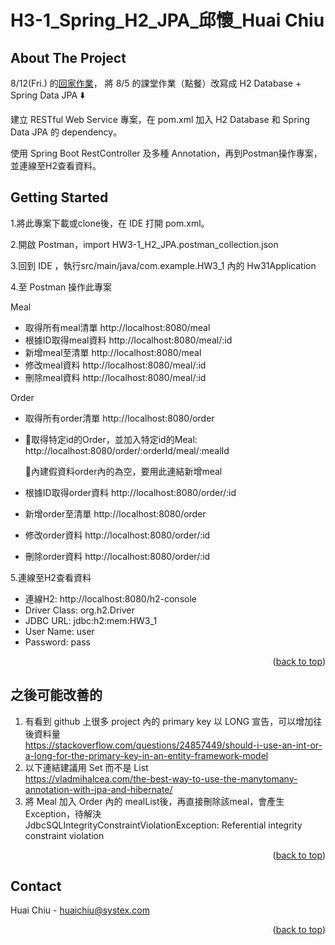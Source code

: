 <a name="huai's readme-top"></a>
# H3-1_Spring_H2_JPA_邱懷_Huai Chiu

<!-- ABOUT THE PROJECT -->
## About The Project
8/12(Fri.) 的[回家作業](https://hackmd.io/@kazzy/BJLsMrzC5)，
將 8/5 的課堂作業（點餐）改寫成 H2 Database + Spring Data JPA :arrow_down:

建立 RESTful Web Service 專案，在 pom.xml 加入 H2 Database 和 Spring Data JPA 的 dependency。

使用 Spring Boot RestController 及多種 Annotation，再到Postman操作專案，並連線至H2查看資料。

<!-- GETTING STARTED -->
## Getting Started

1.將此專案下載或clone後，在 IDE 打開 pom.xml。

2.開啟 Postman，import HW3-1_H2_JPA.postman_collection.json

3.回到 IDE ，執行src/main/java/com.example.HW3_1 內的 Hw31Application

4.至 Postman 操作此專案

Meal

* 取得所有meal清單 http://localhost:8080/meal
* 根據ID取得meal資料 http://localhost:8080/meal/:id
* 新增meal至清單 http://localhost:8080/meal
* 修改meal資料 http://localhost:8080/meal/:id
* 刪除meal資料 http://localhost:8080/meal/:id

Order

* 取得所有order清單 http://localhost:8080/order
* :round_pushpin:取得特定id的Order，並加入特定id的Meal: 
    http://localhost:8080/order/:orderId/meal/:mealId
    
  :round_pushpin:內建假資料order內的為空，要用此連結新增meal
* 根據ID取得order資料 http://localhost:8080/order/:id
* 新增order至清單 http://localhost:8080/order
* 修改order資料 http://localhost:8080/order/:id
* 刪除order資料 http://localhost:8080/order/:id

5.連線至H2查看資料

* 連線H2: http://localhost:8080/h2-console
* Driver Class: org.h2.Driver
* JDBC URL: jdbc:h2:mem:HW3_1
* User Name: user
* Password: pass




<p align="right">(<a href="#huai's readme-top">back to top</a>)</p>

<!-- Improvements -->
## 之後可能改善的
1. 有看到 github 上很多 project 內的 primary key 以 LONG 宣告，可以增加往後資料量</br>https://stackoverflow.com/questions/24857449/should-i-use-an-int-or-a-long-for-the-primary-key-in-an-entity-framework-model
2. 以下連結建議用 Set 而不是 List </br> https://vladmihalcea.com/the-best-way-to-use-the-manytomany-annotation-with-jpa-and-hibernate/
3. 將 Meal 加入 Order 內的 mealList後，再直接刪除該meal，會產生Exception，待解決 </br>
JdbcSQLIntegrityConstraintViolationException: Referential integrity constraint violation

<p align="right">(<a href="#huai's readme-top">back to top</a>)</p>

<!-- CONTACT -->
## Contact

Huai Chiu - huaichiu@systex.com

<p align="right">(<a href="#huai's readme-top">back to top</a>)</p>
